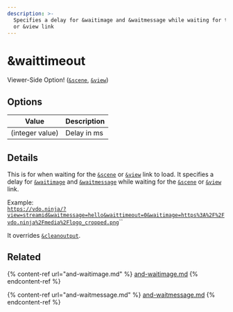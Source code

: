 ```yaml
---
description: >-
  Specifies a delay for &waitimage and &waitmessage while waiting for the &scene
  or &view link
---
```


# \&waittimeout

Viewer-Side Option! ([`&scene`](../view-parameters/scene.md), [`&view`](../view-parameters/view.md))

## Options

| Value           | Description |
| --------------- | ----------- |
| (integer value) | Delay in ms |

## Details

This is for when waiting for the [`&scene`](../view-parameters/scene.md) or [`&view`](../view-parameters/view.md) link to load. It specifies a delay for [`&waitimage`](and-waitimage.md) and [`&waitmessage`](and-waitmessage.md) while waiting for the [`&scene`](../view-parameters/scene.md) or [`&view`](../view-parameters/view.md) link.

Example:\
[`https://vdo.ninja/?view=streamid&waitmessage=hello&waittimeout=0&waitimage=https%3A%2F%2Fvdo.ninja%2Fmedia%2Flogo_cropped.png`](https://vdo.ninja/?view=streamid\&waitmessage=hello\&waittimeout=0\&waitimage=https%3A%2F%2Fvdo.ninja%2Fmedia%2Flogo\_cropped.png)``

It overrides [`&cleanoutput`](../design-parameters/cleanoutput.md).

## Related

{% content-ref url="and-waitimage.md" %}
[and-waitimage.md](and-waitimage.md)
{% endcontent-ref %}

{% content-ref url="and-waitmessage.md" %}
[and-waitmessage.md](and-waitmessage.md)
{% endcontent-ref %}
